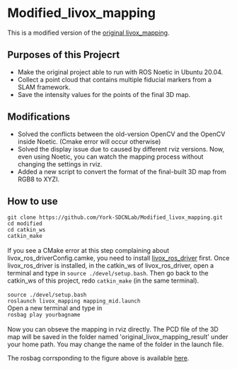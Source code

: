 # Modified_livox_mapping
This is a modified version of the [original livox_mapping](https://github.com/Livox-SDK/livox_mapping).
## Purposes of this Projecrt
* Make the original project able to run with ROS Noetic in Ubuntu 20.04.
* Collect a point cloud that contains multiple fiducial markers from a SLAM framework.
* Save the intensity values for the points of the final 3D map.
## Modifications
* Solved the conflicts between the old-version OpenCV and the OpenCV inside Noetic. (Cmake error will occur otherwise)
* Solved the display issue due to caused by different rviz versions. Now, even using Noetic, you can watch the mapping process without changing the settings in rviz.
* Added a new script to convert the format of the final-built 3D map from RGB8 to XYZI.
## How to use
``git clone https://github.com/York-SDCNLab/Modified_livox_mapping.git`` <br>
``cd modified``<br>
``cd catkin_ws``<br>
``catkin_make``<br>
<br>
If you see a CMake error at this step complaining about livox_ros_driverConfig.camke, you need to install [livox_ros_driver](https://github.com/Livox-SDK/livox_ros_driver) first. Once livox_ros_driver is installed, in the catkin_ws of livox_ros_driver, open a terminal and type in ``source ./devel/setup.bash``. Then go back to the catkin_ws of this project, redo ``catkin_make`` (in the same terminal). <br>
<br>
``source ./devel/setup.bash``<br>
``roslaunch livox_mapping mapping_mid.launch``<br>
Open a new terminal and type in <br>
``rosbag play yourbagname``<br>
<br>
Now you can obseve the mapping in rviz directly. The PCD file of the 3D map will be saved in the folder named 'original_livox_mapping_result' under your home path. You may change the name of the folder in the launch file.


The rosbag corrsponding to the figure above is available [here](https://drive.google.com/file/d/1ZmS2tajLKvlstaqA8L-T6nzKj0bfL30n/view?usp=sharing).

